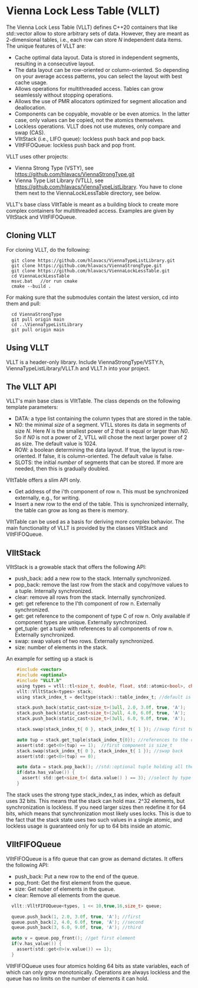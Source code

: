 # Vienna Lock Less Table (VLLT)

The Vienna Lock Less Table (VLLT) defines C++20 containers that like std::vector allow to store arbitrary sets of data. However, they are meant as 2-dimensional tables, i.e., each row can store *N* independent data items. The unique features of VLLT are:
* Cache optimal data layout. Data is stored in independent segments, resulting in a consecutive layout.
* The data layout can be row-oriented or column-oriented. So depending on your average access patterns, you can select the layout with best cache usage.
* Allows operations for multithreaded access. Tables can grow seamlessly without stopping operations.
* Allows the use of PMR allocators optimized for segment allocation and deallocation.
* Components can be copyable, movable or be even atomics. In the latter case, only values can be copied, not the atomics themselves.
* Lockless operations. VLLT does not use mutexes, only compare and swap (CAS).
* VlltStack (i.e., LIFO queue): lockless push back and pop back.
* VlltFIFOQueue: lockless push back and pop front.

VLLT uses other projects:
* Vienna Strong Type (VSTY), see https://github.com/hlavacs/ViennaStrongType.git
* Vienna Type List Library (VTLL), see https://github.com/hlavacs/ViennaTypeListLibrary.
You have to clone them next to the ViennaLockLessTable directory, see below.

VLLT's base class VlltTable is meant as a building block to create more complex containers for multithreaded access. Examples are given by VlltStack and VlltFIFOQueue.


## Cloning VLLT

For cloning VLLT, do the following:

```
  git clone https://github.com/hlavacs/ViennaTypeListLibrary.git
  git clone https://github.com/hlavacs/ViennaStrongType.git
  git clone https://github.com/hlavacs/ViennaLockLessTable.git
  cd ViennaLockLessTable
  msvc.bat   //or run cmake
  cmake --build .
```

For making sure that the submodules contain the latest version, cd into them and pull:

```
  cd ViennaStrongType
  git pull origin main
  cd ..\ViennaTypeListLibrary
  git pull origin main
```

## Using VLLT

VLLT is a header-only library. Include ViennaStrongType/VSTY.h, ViennaTypeListLibrary/VLLT.h and VLLT.h into your project.


## The VLLT API

VLLT's main base class is VlltTable. The class depends on the following template parameters:
* DATA: a type list containing the column types that are stored in the table.
* N0: the minimal *size* of a segment. VTLL stores its data in segments of size *N*. Here *N* is the smallest power of 2 that is equal or larger than *N0*. So if *N0* is not a power of 2, VTLL will chose the next larger power of 2 as size. The default value is 1024.
* ROW: a boolean determining the data layout. If true, the layout is row-oriented. If false, it is column-oriented. The default value is false.
* SLOTS: the initial *number* of segments that can be stored. If more are needed, then this is gradually doubled.

VlltTable offers a slim API only.
* Get address of the i'th component of row n. This must be synchronized externally, e.g., for writing.
* Insert a new row to the end of the table. This is synchronized internally, the table can grow as long as there is memory.

VlltTable can be used as a basis for deriving more complex behavior. The main functionality of VLLT is provided by the classes VlltStack and VlltFIFOQueue.

## VlltStack
VlltStack is a growable stack that offers the following API:
* push_back: add a new row to the stack. Internally synchronized.
* pop_back: remove the last row from the stack and copy/move values to a tuple. Internally synchronized.
* clear: remove all rows from the stack. Internally synchronized.
* get: get reference to the I'th component of row n. Externally synchronized.
* get: get reference to the component of type C of row n. Only available if component types are unique. Externally synchronized.
* get_tuple: get a tuple with references to all components of row n. Externally synchronized.
* swap: swap values of two rows. Externally synchronized.
* size: number of elements in the stack.

An example for setting up a stack is

```c
    #include <vector>
    #include <optional>
    #include "VLLT.h"
    using types = vtll::tl<size_t, double, float, std::atomic<bool>, char>;
    vllt::VlltStack<types> stack;
    using stack_index_t = decltype(stack)::table_index_t; //default is size_t

    stack.push_back(static_cast<size_t>(1ull, 2.0, 3.0f, true, 'A');
    stack.push_back(static_cast<size_t>(2ull, 4.0, 6.0f, true, 'A');
    stack.push_back(static_cast<size_t>(3ull, 6.0, 9.0f, true, 'A');

    stack.swap(stack_index_t{ 0 }, stack_index_t{ 1 }); //swap first two rows

    auto tup = stack.get_tuple(stack_index_t{0}); //references to the components
    assert(std::get<0>(tup) == 1);  //first component is size_t
    stack.swap(stack_index_t{ 0 }, stack_index_t{ 1 }); //swap back
    assert(std::get<0>(tup) == 0);

    auto data = stack.pop_back(); //std::optional tuple holding all the values
    if(data.has_value()) {
      assert( std::get<size_t>( data.value() ) == 3); //select by type possible here
    }
```
The stack uses the strong type stack_index_t as index, which as default uses 32 bits. This means that the stack can hold max. 2^32 elements, but synchronization is lockless. If you need larger sizes then redefine it for 64 bits, which means that synchronization most likely uses locks. This is due to the fact that the stack state uses two such values in a single atomic, and lockless usage is guaranteed only for up to 64 bits inside an atomic.

## VlltFIFOQueue
VlltFIFOQueue is a fifo queue that can grow as demand dictates. It offers the following API:
* push_back: Put a new row to the end of the queue.
* pop_front: Get the first element from the queue.
* size: Get nuber of elements in the queue.
* clear: Remove all elements from the queue.

```c
  vllt::VlltFIFOQueue<types, 1 << 10,true,16,size_t> queue;

  queue.push_back(1, 2.0, 3.0f, true, 'A'); //first
  queue.push_back(2, 4.0, 6.0f, true, 'A'); //second
  queue.push_back(3, 6.0, 9.0f, true, 'A'); //third

  auto v = queue.pop_front(); //get first element
  if(v.has_value()) {
    assert(std::get<0>(v.value()) == 1);
  }
```
VlltFIFOQueue uses four atomics holding 64 bits as state variables, each of which can only grow monotonically. Operations are always lockless and the queue has no limits on the number of elements it can hold.
